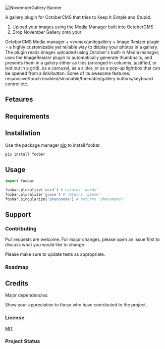 
![NovemberGallery Banner](http://www.generalcomputing.com/2019/november-gallery-octobercms-banner.jpg)

A gallery plugin for OctoberCMS that tries to Keep It Simple and Stupid.

 1. Upload your images using the Media Manager built into OctoberCMS
 2. Drop November Gallery onto your

OctoberCMS Media manager + vvvmax/unitegallery + Image Resizer plugin = a highly customizable yet reliable way to display your photos in a gallery. The plugin reads images uploaded using October\'s built-in Media manager, uses the ImageResizer plugin to automatically generate thumbnails, and presents them in a gallery either as tiles (arranged in columns, justified, or laid out in a grid), as a carousel, as a slider, or as a pop-up lightbox that can be opened from a link/button. Some of its awesome features: responsive/touch enabled/skinnable/themable/gallery buttons/keyboard control etc.
## Fetaures
## Requirements
## Installation

Use the package manager [pip](https://pip.pypa.io/en/stable/) to install foobar.

```bash
pip install foobar
```

## Usage

```python
import foobar

foobar.pluralize('word') # returns 'words'
foobar.pluralize('goose') # returns 'geese'
foobar.singularize('phenomena') # returns 'phenomenon'
```

## Support

### Contributing
Pull requests are welcome. For major changes, please open an issue first to discuss what you would like to change.

Please make sure to update tests as appropriate.
### Roadmap
## Credits

Major dependencies:

Show your appreciation to those who have contributed to the project.

### License
[MIT](https://choosealicense.com/licenses/mit/)

### Project Status
<!--stackedit_data:
eyJoaXN0b3J5IjpbNjA0Mzg1NTAxLDY0NjYzMDUwNSwtMTYyNj
Q1MTE5NywzMDE0MjQ5NTcsLTE2NjQ3MjcwMjRdfQ==
-->
